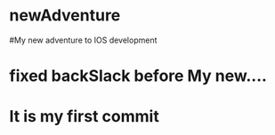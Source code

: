 # newAdventure
#My new adventure to IOS development
# fixed backSlack before My new....
# It is my first commit
